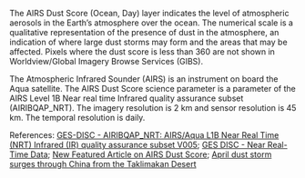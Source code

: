 The AIRS Dust Score (Ocean, Day) layer indicates the level of atmospheric aerosols in the Earth’s atmosphere over the ocean. The numerical scale is a qualitative representation of the presence of dust in the atmosphere, an indication of where large dust storms may form and the areas that may be affected. Pixels where the dust score is less than 360 are not shown in Worldview/Global Imagery Browse Services (GIBS).

The Atmospheric Infrared Sounder (AIRS) is an instrument on board the Aqua satellite. The AIRS Dust Score science parameter is a parameter of the AIRS Level 1B Near real time Infrared quality assurance subset (AIRIBQAP_NRT). The imagery resolution is 2 km and sensor resolution is 45 km. The temporal resolution is daily.

References: [GES-DISC - AIRIBQAP_NRT: AIRS/Aqua L1B Near Real Time (NRT) Infrared (IR) quality assurance subset V005](https://disc.gsfc.nasa.gov/datasets/AIRIBQAP_NRT_V005/summary?AIRIBQAP_NRT); [GES DISC - Near Real-Time Data](https://disc.gsfc.nasa.gov/information/glossary/5810f92b698c14087bab4c5f/near-real-time-data?page=1); [New Featured Article on AIRS Dust Score](https://disc.gsfc.nasa.gov/information/news/584f2a3de01b045faee8879e/new-featured-article-on-airs-dust-score); [April dust storm surges through China from the Taklimakan Desert](https://disc.gsfc.nasa.gov/information/news/584f2b5ae01b046763c096d8/april-dust-storm-surges-through-china-from-the-taklimakan-desert)
